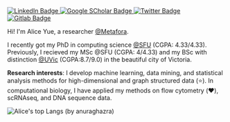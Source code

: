   <a href="https://www.linkedin.com/in/aliceyue/">
    <img src="https://img.shields.io/badge/LinkedIn-blue?style=flat&logo=linkedin&logoColor=white" alt="LinkedIn Badge"/>
  </a>
  <a href="https://scholar.google.com/citations?hl=en&user=4IqQ-rwAAAAJ">
    <img src="https://img.shields.io/badge/Google-red?style=flat&logo=google&logoColor=white" alt="Google SCholar Badge"/>
  </a>
  
  <a href="https://twitter.com/AliceYu82588130">
    <img src="https://img.shields.io/badge/Twitter-white?style=flat&logo=twitter&logoColor=blue" alt="Twitter Badge"/>
  </a>
  
  <a href="https://gitlab.com/aya49">
    <img src="https://img.shields.io/badge/Gitlab-orange?style=flat&logo=gitlab&logoColor=white" alt="Gitlab Badge"/>
  </a>
</p>

Hi! I'm Alice Yue, a researcher [@Metafora](metafora-biosystems.com/). 

I recently got my PhD in computing science [@SFU](https://www.sfu.ca/) (CGPA: 4.33/4.33). Previously, I recieved my MSc @SFU (CGPA: 4/4.33) and my BSc with distinction [@UVic](https://www.uvic.ca/) (CGPA:8.7/9.0) in the beautiful city of Victoria.

**Research interests**: I develop machine learning, data mining, and statistical analysis methods for high-dimensional and graph structured data (:star:). In computational biology, I have applied my methods on flow cytometry (:heart:), scRNAseq, and DNA sequence data.

![Alice's top Langs (by anuraghazra)](https://github-readme-stats.vercel.app/api/top-langs/?username=aya49&layout=compact&theme=gradient)
